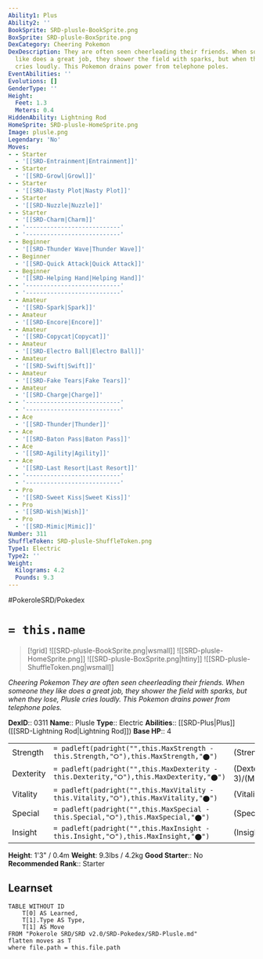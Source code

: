 ```yaml
---
Ability1: Plus
Ability2: ''
BookSprite: SRD-plusle-BookSprite.png
BoxSprite: SRD-plusle-BoxSprite.png
DexCategory: Cheering Pokemon
DexDescription: They are often seen cheerleading their friends. When someone they
  like does a great job, they shower the field with sparks, but when they lose, Plusle
  cries loudly. This Pokemon drains power from telephone poles.
EventAbilities: ''
Evolutions: []
GenderType: ''
Height:
  Feet: 1.3
  Meters: 0.4
HiddenAbility: Lightning Rod
HomeSprite: SRD-plusle-HomeSprite.png
Image: plusle.png
Legendary: 'No'
Moves:
- - Starter
  - '[[SRD-Entrainment|Entrainment]]'
- - Starter
  - '[[SRD-Growl|Growl]]'
- - Starter
  - '[[SRD-Nasty Plot|Nasty Plot]]'
- - Starter
  - '[[SRD-Nuzzle|Nuzzle]]'
- - Starter
  - '[[SRD-Charm|Charm]]'
- - '---------------------------'
  - '---------------------------'
- - Beginner
  - '[[SRD-Thunder Wave|Thunder Wave]]'
- - Beginner
  - '[[SRD-Quick Attack|Quick Attack]]'
- - Beginner
  - '[[SRD-Helping Hand|Helping Hand]]'
- - '---------------------------'
  - '---------------------------'
- - Amateur
  - '[[SRD-Spark|Spark]]'
- - Amateur
  - '[[SRD-Encore|Encore]]'
- - Amateur
  - '[[SRD-Copycat|Copycat]]'
- - Amateur
  - '[[SRD-Electro Ball|Electro Ball]]'
- - Amateur
  - '[[SRD-Swift|Swift]]'
- - Amateur
  - '[[SRD-Fake Tears|Fake Tears]]'
- - Amateur
  - '[[SRD-Charge|Charge]]'
- - '---------------------------'
  - '---------------------------'
- - Ace
  - '[[SRD-Thunder|Thunder]]'
- - Ace
  - '[[SRD-Baton Pass|Baton Pass]]'
- - Ace
  - '[[SRD-Agility|Agility]]'
- - Ace
  - '[[SRD-Last Resort|Last Resort]]'
- - '---------------------------'
  - '---------------------------'
- - Pro
  - '[[SRD-Sweet Kiss|Sweet Kiss]]'
- - Pro
  - '[[SRD-Wish|Wish]]'
- - Pro
  - '[[SRD-Mimic|Mimic]]'
Number: 311
ShuffleToken: SRD-plusle-ShuffleToken.png
Type1: Electric
Type2: ''
Weight:
  Kilograms: 4.2
  Pounds: 9.3
---
```


#PokeroleSRD/Pokedex

# `= this.name`

> [!grid]
> ![[SRD-plusle-BookSprite.png|wsmall]]
> ![[SRD-plusle-HomeSprite.png]]
> ![[SRD-plusle-BoxSprite.png|htiny]]
> ![[SRD-plusle-ShuffleToken.png|wsmall]]


*Cheering Pokemon*
*They are often seen cheerleading their friends. When someone they like does a great job, they shower the field with sparks, but when they lose, Plusle cries loudly. This Pokemon drains power from telephone poles.*

**DexID**:: 0311
**Name**:: Plusle
**Type**:: Electric
**Abilities**:: [[SRD-Plus|Plus]] ([[SRD-Lightning Rod|Lightning Rod]])
**Base HP**:: 4

|           |                                                                                        |                                          |
| --------- | -------------------------------------------------------------------------------------- | ---------------------------------------- |
| Strength  | `= padleft(padright("",this.MaxStrength - this.Strength,"⭘"),this.MaxStrength,"⬤")`    | (Strength::2)/(MaxStrength::4)   |
| Dexterity | `= padleft(padright("",this.MaxDexterity - this.Dexterity,"⭘"),this.MaxDexterity,"⬤")` | (Dexterity:: 3)/(MaxDexterity::6) |
| Vitality  | `= padleft(padright("",this.MaxVitality - this.Vitality,"⭘"),this.MaxVitality,"⬤")`    | (Vitality::1)/(MaxVitality::3)   |
| Special   | `= padleft(padright("",this.MaxSpecial - this.Special,"⭘"),this.MaxSpecial,"⬤")`       | (Special::2)/(MaxSpecial::5)     |
| Insight   | `= padleft(padright("",this.MaxInsight - this.Insight,"⭘"),this.MaxInsight,"⬤")`       | (Insight::2)/(MaxInsight::5)     |

**Height**: 1'3" / 0.4m
**Weight**: 9.3lbs / 4.2kg
**Good Starter**:: No
**Recommended Rank**:: Starter

## Learnset

```dataview
TABLE WITHOUT ID
    T[0] AS Learned,
    T[1].Type AS Type,
    T[1] AS Move
FROM "Pokerole SRD/SRD v2.0/SRD-Pokedex/SRD-Plusle.md"
flatten moves as T
where file.path = this.file.path
```

